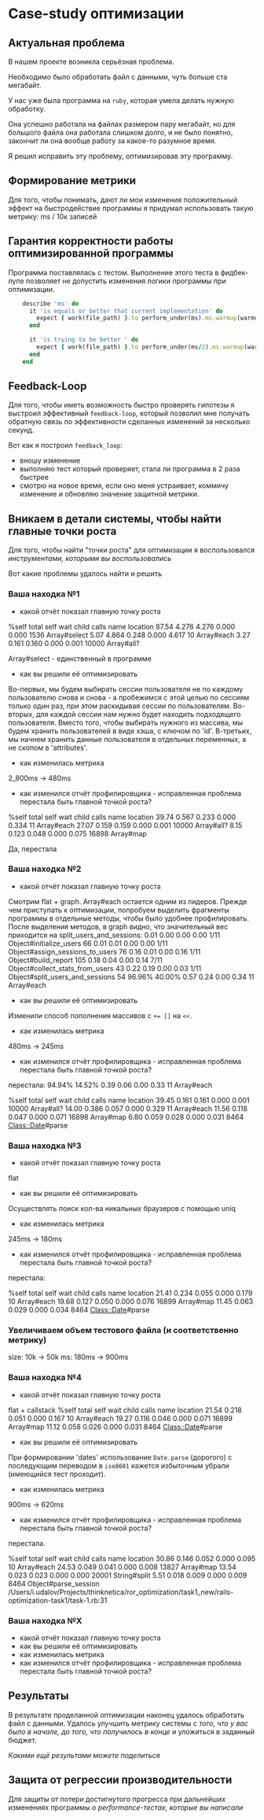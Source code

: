 # Case-study оптимизации

## Актуальная проблема
В нашем проекте возникла серьёзная проблема.

Необходимо было обработать файл с данными, чуть больше ста мегабайт.

У нас уже была программа на `ruby`, которая умела делать нужную обработку.

Она успешно работала на файлах размером пару мегабайт, но для большого файла она работала слишком долго, и не было понятно, закончит ли она вообще работу за какое-то разумное время.

Я решил исправить эту проблему, оптимизировав эту программу.

## Формирование метрики
Для того, чтобы понимать, дают ли мои изменения положительный эффект на быстродействие программы я придумал использовать такую метрику: ms / 10к записей

## Гарантия корректности работы оптимизированной программы
Программа поставлялась с тестом. Выполнение этого теста в фидбек-лупе позволяет не допустить изменения логики программы при оптимизации.

```ruby
    describe 'ms' do
      it 'is equals or better that current implementation' do
        expect { work(file_path) }.to perform_under(ms).ms.warmup(warmup_seconds).times.sample(10).times
      end

      it 'is trying to be better ' do
        expect { work(file_path) }.to perform_under(ms/2).ms.warmup(warmup_seconds).times.sample(10).times
      end
    end
```

## Feedback-Loop
Для того, чтобы иметь возможность быстро проверять гипотезы я выстроил эффективный `feedback-loop`, который позволил мне получать обратную связь по эффективности сделанных изменений за несколько секунд.

Вот как я построил `feedback_loop`:
- вношу изменение
- выполняю тест который проверяет, стала ли программа в 2 раза быстрее
- смотрю на новое время, если оно меня устраивает, коммичу изменение и обновляю значение защитной метрики.

## Вникаем в детали системы, чтобы найти главные точки роста
Для того, чтобы найти "точки роста" для оптимизации я воспользовался *инструментами, которыми вы воспользовались*

Вот какие проблемы удалось найти и решить

### Ваша находка №1
- какой отчёт показал главную точку роста

 %self      total      self      wait     child     calls  name                           location
 87.54      4.276     4.276     0.000     0.000     1536   Array#select
  5.07      4.864     0.248     0.000     4.617       10   Array#each
  3.27      0.161     0.160     0.000     0.001    10000   Array#all?

Array#select - единственный в программе

- как вы решили её оптимизировать

Во-первых, мы будем выбирать сессии пользователя не по каждому пользователю снова и снова - а пробежимся с этой целью по сессиям только один раз, при этом раскидывая сессии по пользователям.
Во-вторых, для каждой сессии нам нужно будет находить подходящего пользователя. Вместо того, чтобы выбирать нужного из массива, мы будем хранить пользователей в виде хэша, с ключом по 'id'.
В-третьих, мы начнем хранить данные пользователя в отдельных переменных, а не скопом в 'attributes'.

- как изменилась метрика

2_800ms -> 480ms

- как изменился отчёт профилировщика - исправленная проблема перестала быть главной точкой роста?

 %self      total      self      wait     child     calls  name                           location
 39.74      0.567     0.233     0.000     0.334       11   Array#each
 27.07      0.159     0.159     0.000     0.001    10000   Array#all?
  8.15      0.123     0.048     0.000     0.075    16898   Array#map

Да, перестала

### Ваша находка №2
- какой отчёт показал главную точку роста

Смотрим flat + graph. Array#each остается одним из лидеров.
Прежде чем приступать к оптимизации, попробуем выделить фрагменты программы в отдельные методы, чтобы было удобнее профилировать.
После выделения методов, в graph видно, что значительный вес приходится на split_users_and_sessions:
 	 	0.01	0.00	0.00	0.00	1/11	Object#initialize_users	66
 	 	0.01	0.01	0.00	0.00	1/11	Object#assign_sessions_to_users	76
 	 	0.16	0.01	0.00	0.16	1/11	Object#build_report	105
 	 	0.18	0.04	0.00	0.14	7/11	Object#collect_stats_from_users	43
 	 	0.22	0.19	0.00	0.03	1/11	Object#split_users_and_sessions	54
    96.96%	40.00%	0.57	0.24	0.00	0.34	11	Array#each

- как вы решили её оптимизировать

Изменили способ пополнения массивов с `+= []` на `<<`.

- как изменилась метрика

480ms -> 245ms

- как изменился отчёт профилировщика - исправленная проблема перестала быть главной точкой роста?

перестала:
94.94%	14.52%	0.39	0.06	0.00	0.33	11	Array#each

 %self      total      self      wait     child     calls  name                           location
 39.45      0.161     0.161     0.000     0.001    10000   Array#all?
 14.00      0.386     0.057     0.000     0.329       11   Array#each
 11.56      0.118     0.047     0.000     0.071    16898   Array#map
  6.80      0.059     0.028     0.000     0.031     8464   <Class::Date>#parse

### Ваша находка №3
- какой отчёт показал главную точку роста

flat

- как вы решили её оптимизировать

Осуществлять поиск кол-ва никальных браузеров с помощью uniq

- как изменилась метрика

245ms -> 180ms

- как изменился отчёт профилировщика - исправленная проблема перестала быть главной точкой роста?

перестала:

 %self      total      self      wait     child     calls  name                           location
 21.41      0.234     0.055     0.000     0.179       10   Array#each
 19.68      0.127     0.050     0.000     0.076    16899   Array#map
 11.45      0.063     0.029     0.000     0.034     8464   <Class::Date>#parse

### Увеличиваем объем тестового файла (и соответственно метрику)

size: 10k -> 50k
ms: 180ms -> 900ms

### Ваша находка №4
- какой отчёт показал главную точку роста

flat + callstack
 %self      total      self      wait     child     calls  name                           location
 21.54      0.218     0.051     0.000     0.167       10   Array#each
 19.27      0.116     0.046     0.000     0.071    16899   Array#map
 11.12      0.058     0.026     0.000     0.031     8464   <Class::Date>#parse

- как вы решили её оптимизировать

При формировании 'dates' использование `Date.parse` (дорогого) с последующим переводом в `iso8601` кажется избыточным убрали (имеющийся тест проходит).

- как изменилась метрика

900ms -> 620ms

- как изменился отчёт профилировщика - исправленная проблема перестала быть главной точкой роста?

перестала.

 %self      total      self      wait     child     calls  name                           location
 30.86      0.146     0.052     0.000     0.095       10   Array#each
 24.53      0.049     0.041     0.000     0.008    13827   Array#map
 13.54      0.023     0.023     0.000     0.000    20001   String#split
  5.51      0.018     0.009     0.000     0.009     8464   Object#parse_session           /Users/i.udalov/Projects/thinknetica/ror_optimization/task1_new/rails-optimization-task1/task-1.rb:31


### Ваша находка №X
- какой отчёт показал главную точку роста
- как вы решили её оптимизировать
- как изменилась метрика
- как изменился отчёт профилировщика - исправленная проблема перестала быть главной точкой роста?

## Результаты
В результате проделанной оптимизации наконец удалось обработать файл с данными.
Удалось улучшить метрику системы с *того, что у вас было в начале, до того, что получилось в конце* и уложиться в заданный бюджет.

*Какими ещё результами можете поделиться*

## Защита от регрессии производительности
Для защиты от потери достигнутого прогресса при дальнейших изменениях программы *о performance-тестах, которые вы написали*
